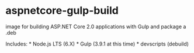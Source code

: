 # aspnetcore-gulp-build
image for building ASP.NET Core 2.0 applications with Gulp and package a .deb

Includes:
    * Node.js LTS (6.X)
    * Gulp (3.9.1 at this time)
    * devscripts (debuild)